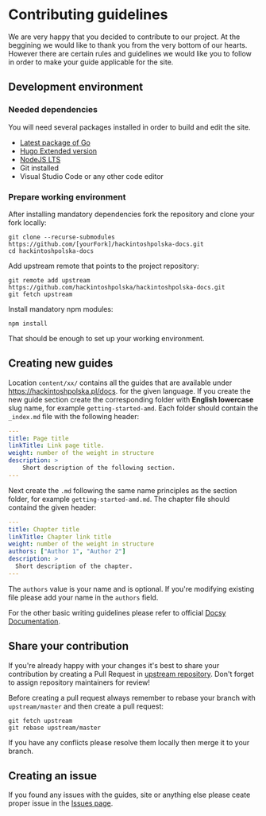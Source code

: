 # Contributing guidelines
We are very happy that you decided to contribute to our project. At the beggining we would like to thank you from the very bottom of our hearts. However there are certain rules and guidelines we would like you to follow in order to make your guide applicable for the site.

## Development environment
### Needed dependencies
You will need several packages installed in order to build and edit the site.
* [Latest package of Go](https://golang.org)
* [Hugo Extended version](https://gohugo.io)
* [NodeJS LTS](https://nodejs.org)
* Git installed
* Visual Studio Code or any other code editor

### Prepare working environment
After installing mandatory dependencies fork the repository and clone your fork locally:
```
git clone --recurse-submodules https://github.com/[yourFork]/hackintoshpolska-docs.git
cd hackintoshpolska-docs
```

Add upstream remote that points to the project repository:
```
git remote add upstream https://github.com/hackintoshpolska/hackintoshpolska-docs.git
git fetch upstream
```

Install mandatory npm modules:
```
npm install
```
That should be enough to set up your working environment.

## Creating new guides
Location `content/xx/` contains all the guides that are available under https://hackintoshpolska.pl/docs. for the given language. If you create the new guide section create the corresponding folder with **English lowercase** slug name, for example `getting-started-amd`. Each folder should contain the `_index.md` file with the following header:
```yaml
---
title: Page title
linkTitle: Link page title.
weight: number of the weight in structure
description: >
    Short description of the following section.
---
```

Next create the `.md` following the same name principles as the section folder, for example `getting-started-amd.md`. The chapter file should containd the given header:
```yaml
---
title: Chapter title
linkTitle: Chapter link title
weight: number of the weight in structure
authors: ["Author 1", "Author 2"]
description: >
  Short description of the chapter.
---
```
The `authors` value is your name and is optional. If you're modifying existing file please add your name in the `authors` field.

For the other basic writing guidelines please refer to official [Docsy Documentation](https://www.docsy.dev/docs/).

## Share your contribution
If you're already happy with your changes it's best to share your contribution by creating a Pull Request in [upstream repository](https://github.com/hackintoshpolska/hackintoshpolska-docs/compare). Don't forget to assign repository maintainers for review!

Before creating a pull request always remember to rebase your branch with `upstream/master` and then create a pull request:
```
git fetch upstream
git rebase upstream/master
```
If you have any conflicts please resolve them locally then merge it to your branch.

## Creating an issue
If you found any issues with the guides, site or anything else please ceate proper issue in the [Issues page](https://github.com/hackintoshpolska/hackintoshpolska-docs/issues).
